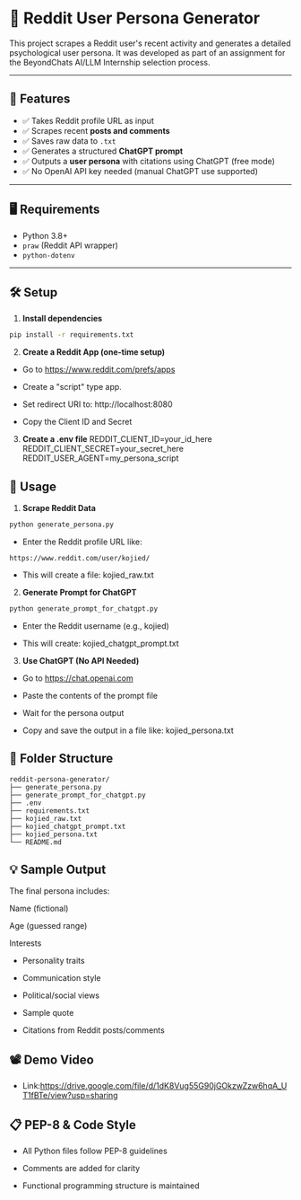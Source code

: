 # 🧠 Reddit User Persona Generator

This project scrapes a Reddit user's recent activity and generates a detailed psychological user persona. It was developed as part of an assignment for the BeyondChats AI/LLM Internship selection process.

---

## 📌 Features

- ✅ Takes Reddit profile URL as input
- ✅ Scrapes recent **posts and comments**
- ✅ Saves raw data to `.txt`
- ✅ Generates a structured **ChatGPT prompt**
- ✅ Outputs a **user persona** with citations using ChatGPT (free mode)
- ✅ No OpenAI API key needed (manual ChatGPT use supported)

---

## 🖥️ Requirements

- Python 3.8+
- `praw` (Reddit API wrapper)
- `python-dotenv`

---

## 🛠️ Setup

1. **Install dependencies**

```bash
pip install -r requirements.txt
```
2. **Create a Reddit App (one-time setup)**

- Go to https://www.reddit.com/prefs/apps

- Create a "script" type app.

- Set redirect URI to: http://localhost:8080

- Copy the Client ID and Secret

3. **Create a .env file**
REDDIT_CLIENT_ID=your_id_here
REDDIT_CLIENT_SECRET=your_secret_here
REDDIT_USER_AGENT=my_persona_script

## 🚀 Usage
1. **Scrape Reddit Data**

```bash
python generate_persona.py
```
- Enter the Reddit profile URL like:
```
https://www.reddit.com/user/kojied/
```
- This will create a file: kojied_raw.txt

2. **Generate Prompt for ChatGPT**

```bash
python generate_prompt_for_chatgpt.py
```
- Enter the Reddit username (e.g., kojied)

- This will create: kojied_chatgpt_prompt.txt

3. **Use ChatGPT (No API Needed)**

- Go to https://chat.openai.com

- Paste the contents of the prompt file

- Wait for the persona output

- Copy and save the output in a file like: kojied_persona.txt

## 📁 Folder Structure
```
reddit-persona-generator/
├── generate_persona.py
├── generate_prompt_for_chatgpt.py
├── .env
├── requirements.txt
├── kojied_raw.txt
├── kojied_chatgpt_prompt.txt
├── kojied_persona.txt
└── README.md
```

## 💡 Sample Output
The final persona includes:

Name (fictional)

Age (guessed range)

Interests

- Personality traits

- Communication style

- Political/social views

- Sample quote

- Citations from Reddit posts/comments

## 📽️ Demo Video
- Link:https://drive.google.com/file/d/1dK8Vug55G90jGOkzwZzw6hqA_UT1fBTe/view?usp=sharing

## 📋 PEP-8 & Code Style
- All Python files follow PEP-8 guidelines

- Comments are added for clarity

- Functional programming structure is maintained










